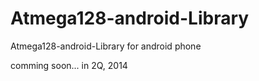 Atmega128-android-Library
=========================

Atmega128-android-Library for android phone

comming soon... in 2Q, 2014
